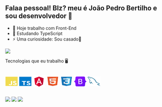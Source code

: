 ## Falaa pessoal! Blz? meu é João Pedro Bertilho e sou desenvolvedor 👋

- 🔭 Hoje trabalho com Front-End
- 🌱 Estudando TypeScript
- ⚡ Uma curiosidade: Sou casado🙂

<div style="display: inline-block">
<a href="https://github.com/anuraghazra/convoychat">
  <img height=200 align="center" src="https://github-readme-stats.vercel.app/api/top-langs?username=jpbertilhodev&layout=compact&langs_count=8&card_width=320" />
</a>
</div>

Tecnologias que eu trabalho 🖥️

<div style="display: inline-block"><br>
<img align="center" alt="Rafa-Js" height="30" width="40" src="https://raw.githubusercontent.com/devicons/devicon/master/icons/javascript/javascript-plain.svg">
<img align="center" alt="Rafa-Ts" height="30" width="40" src="https://raw.githubusercontent.com/devicons/devicon/master/icons/typescript/typescript-plain.svg">
<img align="center" alt="Rafa-React" height="40" width="40" src="https://raw.githubusercontent.com/devicons/devicon/master/icons/angular/angular-original.svg">
<img align="center" alt="Rafa-HTML" height="30" width="40" src="https://raw.githubusercontent.com/devicons/devicon/master/icons/html5/html5-original.svg">
<img align="center" alt="Rafa-CSS" height="30" width="40" src="https://raw.githubusercontent.com/devicons/devicon/master/icons/css3/css3-original.svg">
<img align="center" alt="Rafa-CSS" height="40" width="40" src="https://raw.githubusercontent.com/devicons/devicon/master/icons/bootstrap/bootstrap-original.svg">
<img align="center" alt="Rafa-CSS" height="30" width="40" src="https://raw.githubusercontent.com/devicons/devicon/master/icons/mysql/mysql-original.svg">
</div>

##

<div>
  <a href="https://instagram.com/jpbertilhooficial" target="_blank"><img src="https://img.shields.io/badge/Instagram-E4405F?style=for-the-badge&logo=instagram&logoColor=white"></a>
<a href="https://www.tiktok.com/@jpbertilhooficial0" target="_blank"><img src="https://img.shields.io/badge/TikTok-000000?style=for-the-badge&logo=tiktok&logoColor=white"></a>
<a href="https://www.youtube.com/channel/UCJ0ISJ_xd-6ekKX3aYxpa2w" target="_blank"><img src="https://img.shields.io/badge/YouTube-FF0000?style=for-the-badge&logo=youtube&logoColor=white"></a>

</div>

